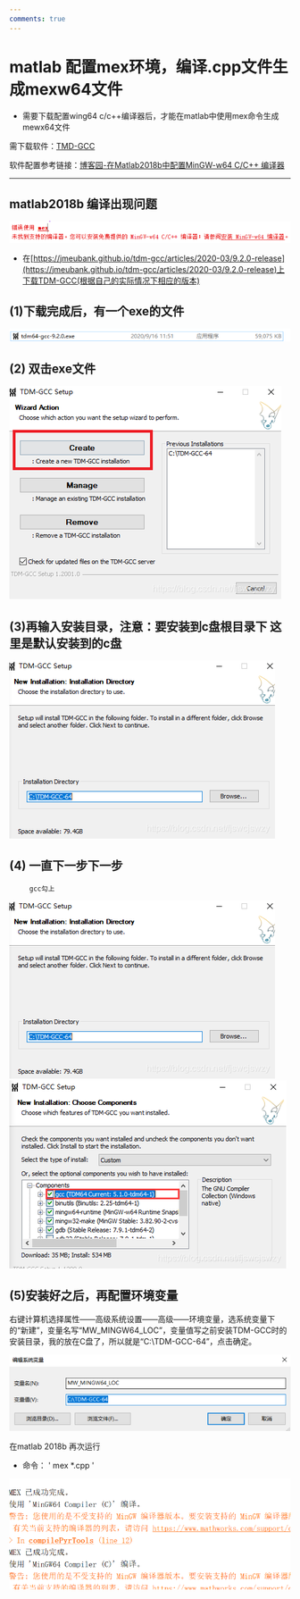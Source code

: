 ```yaml
---
comments: true
---
```


# matlab 配置mex环境，编译.cpp文件生成mexw64文件

- 需要下载配置wing64 c/c++编译器后，才能在matlab中使用mex命令生成mewx64文件

需下载软件：[TMD-GCC](https://jmeubank.github.io/tdm-gcc/articles/2020-03/9.2.0-release)

软件配置参考链接：[博客园-在Matlab2018b中配置MinGW-w64 C/C++ 编译器](https://www.cnblogs.com/tingtin/p/14666131.html)  


-----------------------------------------

## matlab2018b 编译出现问题

![1.png](../images/mexw64/1.png)

 - 在[https://jmeubank.github.io/tdm-gcc/articles/2020-03/9.2.0-release](https://jmeubank.github.io/tdm-gcc/articles/2020-03/9.2.0-release)上下载TDM-GCC(根据自己的实际情况下相应的版本)

## (1)下载完成后，有一个exe的文件

![1.png](../images/mexw64/2.png)

## (2)  双击exe文件

![1.png](../images/mexw64/3.png)

## (3)再输入安装目录，**注意：要安装到c盘根目录下 这里是默认安装到的c盘**

![1.png](../images/mexw64/4.png)

## (4) 一直下一步下一步

         gcc勾上

![1.png](../images/mexw64/5.png) 
![1.png](../images/mexw64/6.png)

## (5)安装好之后，再配置环境变量
右键计算机选择属性——高级系统设置——高级——环境变量，选系统变量下的“新建”，变量名写“MW_MINGW64_LOC”，变量值写之前安装TDM-GCC时的安装目录，我的放在C盘了，所以就是“C:\TDM-GCC-64”，点击确定。

![1.png](../images/mexw64/7.png)

 在matlab 2018b 再次运行 
 - 命令： ' mex *.cpp '

![1.png](../images/mexw64/8.png)



